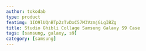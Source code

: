 ```yaml
---
author: tokodab
type: product
featimg: 1IO9lUQnBTp2zTvDxC57M3VzmjGLgIBZg
title: Studio Ghibli Collage Samsung Galaxy S9 Case
tags: [samsung, galaxy, s9]
category: [samsung]
---
```

